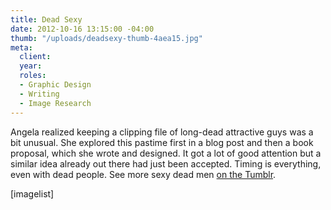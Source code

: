 ```yaml
---
title: Dead Sexy
date: 2012-10-16 13:15:00 -04:00
thumb: "/uploads/deadsexy-thumb-4aea15.jpg"
meta:
  client:
  year:
  roles:
  - Graphic Design
  - Writing
  - Image Research
---
```


Angela realized keeping a clipping file of long-dead attractive guys was a bit unusual. She explored this pastime first in a blog post and then a book proposal, which she wrote and designed. It got a lot of good attention but a similar idea already out there had just been accepted. Timing is everything, even with dead people. See more sexy dead men <a href="http://mydeaddate.tumblr.com/" target="_blank">on the Tumblr</a>.

[imagelist]
